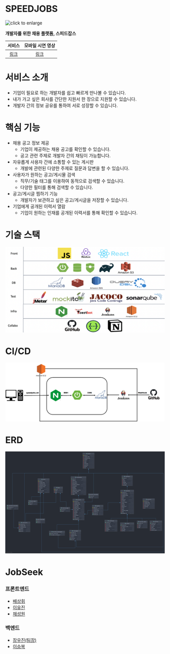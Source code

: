 # SPEEDJOBS

![click to enlarge](front/src/components/img/banners/Img3.jpeg)

**개발자를 위한 채용 플랫폼, 스피드잡스**

|             서비스             |                    모바일 시연 영상                    |
| :--------------------------: | :-----------------------------------------------: |
| [링크](https://speedjobs.site/) | [링크](https://www.youtube.com/watch?v=vCqWm8rBXvE) |

# 서비스 소개
- 기업이 필요로 하는 개발자를 쉽고 빠르게 만나볼 수 있습니다.
- 내가 가고 싶은 회사를 간단한 지원서 한 장으로 지원할 수 있습니다.
- 개발자 간의 정보 공유를 통하여 서로 성장할 수 있습니다.

# 핵심 기능
- 채용 공고 정보 제공
  - 기업이 제공하는 채용 공고를 확인할 수 있습니다.
  - 공고 관련 주제로 개발자 간의 채팅이 가능합니다.
- 자유롭게 사용자 간에 소통할 수 있는 게시판
  - 개발에 관련된 다양한 주제로 질문과 답변을 할 수 있습니다.
- 사용자가 원하는 공고/게시물 검색
  - 직무/기술 태그를 이용하여 동적으로 검색할 수 있습니다.
  - 다양한 필터를 통해 검색할 수 있습니다.
- 공고/게시글 찜하기 기능
  - 개발자가 보관하고 싶은 공고/게시글을 저장할 수 있습니다.
- 기업에게 공개된 이력서 열람
  - 기업이 원하는 인재를 공개된 이력서를 통해 확인할 수 있습니다.

# 기술 스택
![click to enlarge](front/resource/stack.png)

# CI/CD
![click to enlarge](front/resource/deploy.png)

# ERD
![click to enlarge](front/resource/erd.png)

# JobSeek
### 프론트엔드
- [배상휘](https://github.com/enoch1118)
- [이유진](https://github.com/yujinl9654)
- [채성원](https://github.com/swchae516)
### 백엔드
- [장우진(팀장)](https://github.com/jeeneee)
- [이승복](https://github.com/lsb530)
